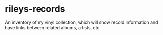 rileys-records
==============

An inventory of my vinyl collection, which will show record information and have links between related albums, artists, etc.
